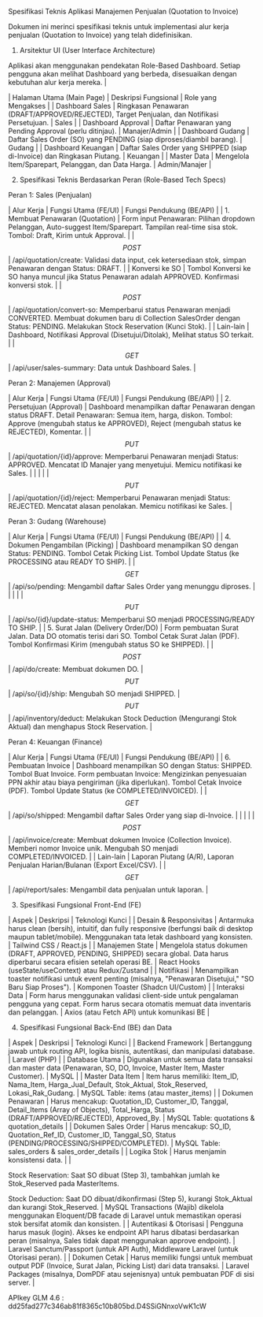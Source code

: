 Spesifikasi Teknis Aplikasi Manajemen Penjualan (Quotation to Invoice)

Dokumen ini merinci spesifikasi teknis untuk implementasi alur kerja penjualan (Quotation to Invoice) yang telah didefinisikan.

1. Arsitektur UI (User Interface Architecture)

Aplikasi akan menggunakan pendekatan Role-Based Dashboard. Setiap pengguna akan melihat Dashboard yang berbeda, disesuaikan dengan kebutuhan alur kerja mereka.
|

| Halaman Utama (Main Page) | Deskripsi Fungsional | Role yang Mengakses |
| Dashboard Sales | Ringkasan Penawaran (DRAFT/APPROVED/REJECTED), Target Penjualan, dan Notifikasi Persetujuan. | Sales |
| Dashboard Approval | Daftar Penawaran yang Pending Approval (perlu ditinjau). | Manajer/Admin |
| Dashboard Gudang | Daftar Sales Order (SO) yang PENDING (siap diproses/diambil barang). | Gudang |
| Dashboard Keuangan | Daftar Sales Order yang SHIPPED (siap di-Invoice) dan Ringkasan Piutang. | Keuangan |
| Master Data | Mengelola Item/Sparepart, Pelanggan, dan Data Harga. | Admin/Manajer |

2. Spesifikasi Teknis Berdasarkan Peran (Role-Based Tech Specs)

Peran 1: Sales (Penjualan)

| Alur Kerja | Fungsi Utama (FE/UI) | Fungsi Pendukung (BE/API) |
| 1. Membuat Penawaran (Quotation) | Form input Penawaran: Pilihan dropdown Pelanggan, Auto-suggest Item/Sparepart. Tampilan real-time sisa stok. Tombol: Draft, Kirim untuk Approval. |  | $$ POST $$ |  /api/quotation/create: Validasi data input, cek ketersediaan stok, simpan Penawaran dengan Status: DRAFT. |
| Konversi ke SO | Tombol Konversi ke SO hanya muncul jika Status Penawaran adalah APPROVED. Konfirmasi konversi stok. |  | $$ POST $$ |  /api/quotation/convert-so: Memperbarui status Penawaran menjadi CONVERTED. Membuat dokumen baru di Collection SalesOrder dengan Status: PENDING. Melakukan Stock Reservation (Kunci Stok). |
| Lain-lain | Dashboard, Notifikasi Approval (Disetujui/Ditolak), Melihat status SO terkait. |  | $$ GET $$ |  /api/user/sales-summary: Data untuk Dashboard Sales. |

Peran 2: Manajemen (Approval)

| Alur Kerja | Fungsi Utama (FE/UI) | Fungsi Pendukung (BE/API) |
| 2. Persetujuan (Approval) | Dashboard menampilkan daftar Penawaran dengan status DRAFT. Detail Penawaran: Semua item, harga, diskon. Tombol: Approve (mengubah status ke APPROVED), Reject (mengubah status ke REJECTED), Komentar. |  | $$ PUT $$ |  /api/quotation/{id}/approve: Memperbarui Penawaran menjadi Status: APPROVED. Mencatat ID Manajer yang menyetujui. Memicu notifikasi ke Sales. |
|  |  |  | $$ PUT $$ |  /api/quotation/{id}/reject: Memperbarui Penawaran menjadi Status: REJECTED. Mencatat alasan penolakan. Memicu notifikasi ke Sales. |

Peran 3: Gudang (Warehouse)

| Alur Kerja | Fungsi Utama (FE/UI) | Fungsi Pendukung (BE/API) |
| 4. Dokumen Pengambilan (Picking) | Dashboard menampilkan SO dengan Status: PENDING. Tombol Cetak Picking List. Tombol Update Status (ke PROCESSING atau READY TO SHIP). |  | $$ GET $$ |  /api/so/pending: Mengambil daftar Sales Order yang menunggu diproses. |
|  |  |  | $$ PUT $$ |  /api/so/{id}/update-status: Memperbarui SO menjadi PROCESSING/READY TO SHIP. |
| 5. Surat Jalan (Delivery Order/DO) | Form pembuatan Surat Jalan. Data DO otomatis terisi dari SO. Tombol Cetak Surat Jalan (PDF). Tombol Konfirmasi Kirim (mengubah status SO ke SHIPPED). |  | $$ POST $$ |  /api/do/create: Membuat dokumen DO.  | $$ PUT $$ |  /api/so/{id}/ship: Mengubah SO menjadi SHIPPED.  | $$ PUT $$ |  /api/inventory/deduct: Melakukan Stock Deduction (Mengurangi Stok Aktual) dan menghapus Stock Reservation. |

Peran 4: Keuangan (Finance)

| Alur Kerja | Fungsi Utama (FE/UI) | Fungsi Pendukung (BE/API) |
| 6. Pembuatan Invoice | Dashboard menampilkan SO dengan Status: SHIPPED. Tombol Buat Invoice. Form pembuatan Invoice: Mengizinkan penyesuaian PPN akhir atau biaya pengiriman (jika diperlukan). Tombol Cetak Invoice (PDF). Tombol Update Status (ke COMPLETED/INVOICED). |  | $$ GET $$ |  /api/so/shipped: Mengambil daftar Sales Order yang siap di-Invoice. |
|  |  |  | $$ POST $$ |  /api/invoice/create: Membuat dokumen Invoice (Collection Invoice). Memberi nomor Invoice unik. Mengubah SO menjadi COMPLETED/INVOICED. |
| Lain-lain | Laporan Piutang (A/R), Laporan Penjualan Harian/Bulanan (Export Excel/CSV). |  | $$ GET $$ |  /api/report/sales: Mengambil data penjualan untuk laporan. |



3. Spesifikasi Fungsional Front-End (FE)

| Aspek | Deskripsi | Teknologi Kunci |
| Desain & Responsivitas | Antarmuka harus clean (bersih), intuitif, dan fully responsive (berfungsi baik di desktop maupun tablet/mobile). Menggunakan tata letak dashboard yang konsisten. | Tailwind CSS / React.js |
| Manajemen State | Mengelola status dokumen (DRAFT, APPROVED, PENDING, SHIPPED) secara global. Data harus diperbarui secara efisien setelah operasi BE. | React Hooks (useState/useContext) atau Redux/Zustand |
| Notifikasi | Menampilkan toaster notifikasi untuk event penting (misalnya, "Penawaran Disetujui," "SO Baru Siap Proses"). | Komponen Toaster (Shadcn UI/Custom) |
| Interaksi Data | Form harus menggunakan validasi client-side untuk pengalaman pengguna yang cepat. Form harus secara otomatis memuat data inventaris dan pelanggan. | Axios (atau Fetch API) untuk komunikasi BE |

4. Spesifikasi Fungsional Back-End (BE) dan Data

| Aspek | Deskripsi | Teknologi Kunci |
| Backend Framework | Bertanggung jawab untuk routing API, logika bisnis, autentikasi, dan manipulasi database. | Laravel (PHP) |
| Database Utama | Digunakan untuk semua data transaksi dan master data (Penawaran, SO, DO, Invoice, Master Item, Master Customer). | MySQL |
| Master Data Item | Item harus memiliki: Item_ID, Nama_Item, Harga_Jual_Default, Stok_Aktual, Stok_Reserved, Lokasi_Rak_Gudang. | MySQL Table: items (atau master_items) |
| Dokumen Penawaran | Harus mencakup: Quotation_ID, Customer_ID, Tanggal, Detail_Items (Array of Objects), Total_Harga, Status (DRAFT/APPROVED/REJECTED), Approved_By. | MySQL Table: quotations & quotation_details |
| Dokumen Sales Order | Harus mencakup: SO_ID, Quotation_Ref_ID, Customer_ID, Tanggal_SO, Status (PENDING/PROCESSING/SHIPPED/COMPLETED). | MySQL Table: sales_orders & sales_order_details |
| Logika Stok | Harus menjamin konsistensi data. |  |

Stock Reservation: Saat SO dibuat (Step 3), tambahkan jumlah ke Stok_Reserved pada MasterItems.

Stock Deduction: Saat DO dibuat/dikonfirmasi (Step 5), kurangi Stok_Aktual dan kurangi Stok_Reserved. | MySQL Transactions (Wajib) dikelola menggunakan Eloquent/DB facade di Laravel untuk memastikan operasi stok bersifat atomik dan konsisten. | | Autentikasi & Otorisasi | Pengguna harus masuk (login). Akses ke endpoint API harus dibatasi berdasarkan peran (misalnya, Sales tidak dapat menggunakan approve endpoint). | Laravel Sanctum/Passport (untuk API Auth), Middleware Laravel (untuk Otorisasi peran). | | Dokumen Cetak | Harus memiliki fungsi untuk membuat output PDF (Invoice, Surat Jalan, Picking List) dari data transaksi. | Laravel Packages (misalnya, DomPDF atau sejenisnya) untuk pembuatan PDF di sisi server. |

APIkey GLM 4.6 : dd25fad277c346ab81f8365c10b805bd.D4SSiGNnxoVwK1cW